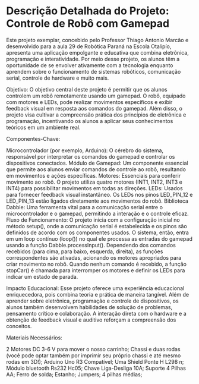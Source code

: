 # Descrição Detalhada do Projeto: Controle de Robô com Gamepad

Este projeto exemplar, concebido pelo Professor Thiago Antonio Marcão e desenvolvido para a aula 29 de Robótica Paraná na Escola Otalipío, apresenta uma aplicação empolgante e educativa que combina eletrônica, programação e interatividade. Por meio desse projeto, os alunos têm a oportunidade de se envolver ativamente com a tecnologia enquanto aprendem sobre o funcionamento de sistemas robóticos, comunicação serial, controle de hardware e muito mais.

Objetivo:
O objetivo central deste projeto é permitir que os alunos controlem um robô remotamente usando um gamepad. O robô, equipado com motores e LEDs, pode realizar movimentos específicos e exibir feedback visual em resposta aos comandos do gamepad. Além disso, o projeto visa cultivar a compreensão prática dos princípios de eletrônica e programação, incentivando os alunos a aplicar seus conhecimentos teóricos em um ambiente real.

Componentes-Chave:

Microcontrolador (por exemplo, Arduino): O cérebro do sistema, responsável por interpretar os comandos do gamepad e controlar os dispositivos conectados.
Módulo de Gamepad: Um componente essencial que permite aos alunos enviar comandos de controle ao robô, resultando em movimentos e ações específicas.
Motores: Essenciais para conferir movimento ao robô. O projeto utiliza quatro motores (INT1, INT2, INT3 e INT4) para possibilitar movimentos em todas as direções.
LEDs: Usados para fornecer feedback visual instantâneo. Os LEDs nos pinos LED_PIN_12 e LED_PIN_13 estão ligados diretamente aos movimentos do robô.
Biblioteca Dabble: Uma ferramenta vital para a comunicação serial entre o microcontrolador e o gamepad, permitindo a interação e o controle eficaz.
Fluxo de Funcionamento:
O projeto inicia com a configuração inicial no método setup(), onde a comunicação serial é estabelecida e os pinos são definidos de acordo com os componentes usados. O sistema, então, entra em um loop contínuo (loop()) no qual ele processa as entradas do gamepad usando a função Dabble.processInput(). Dependendo dos comandos recebidos (para cima, para baixo, esquerda, direita), as funções correspondentes são ativadas, acionando os motores apropriados para criar movimento no robô. Quando nenhum comando é recebido, a função stopCar() é chamada para interromper os motores e definir os LEDs para indicar um estado de parada.

Impacto Educacional:
Esse projeto oferece uma experiência educacional enriquecedora, pois combina teoria e prática de maneira tangível. Além de aprender sobre eletrônica, programação e controle de dispositivos, os alunos também desenvolvem habilidades de solução de problemas, pensamento crítico e colaboração. A interação direta com o hardware e a obtenção de feedback visual e auditivo reforçam a compreensão dos conceitos.

Materiais Necessários:

2 Motores DC 3-6 V para mover o nosso carrinho;
Chassi e duas rodas (você pode optar também por imprimir seu próprio chassi e até mesmo rodas em 3D!);
Arduino Uno R3 Compatível;
Uma Shield Ponte H L298 n;
Módulo bluetooth Rs232 Hc05;
Chave Liga-Desliga 10A;
Suporte 4 Pilhas AA;
Ferro de solda;
Estanho;
Jumpers;
4 pilhas médias;
